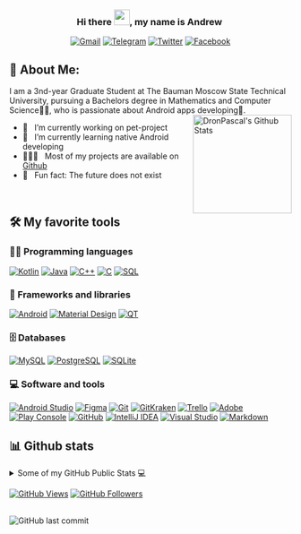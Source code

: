 <h3 align="center">
Hi there  <img src="https://media.giphy.com/media/hvRJCLFzcasrR4ia7z/giphy.gif" width="28">, my name is Andrew ​
</h3>

<p align="center">
<a href="mailto:appascalus@gmail.com"><img alt="Gmail" title="Gmail" src="https://img.shields.io/badge/-appascalus@gmail.com-c14438?style=flat&logo=Gmail&logoColor=white"/></a>
<a href="https://t.me/appascal"><img alt="Telegram" title="Telegram" src="https://img.shields.io/badge/-@appascal-0088CC?style=flat&logo=Telegram&logoColor=white"/></a>
<a href="https://twitter.com/appaskal"><img alt="Twitter" title="Twitter" src="https://img.shields.io/badge/-@appaskal-00acee?style=flat&logo=Twitter&logoColor=white"/></a> 
<a href="https://m.me/appascalus"><img alt="Facebook" title="Facebook" src="https://img.shields.io/badge/-Messenger-0078FF?style=flat&logo=Messenger&logoColor=white"/></a> 
</p>

## 🧐 About Me: 
I am a 3nd-year Graduate Student at The Bauman Moscow State Technical University, pursuing a Bachelors degree in Mathematics and Computer Science👨‍💻, who is passionate about Android apps developing📱.
<br>
<a href="https://github.com/anuraghazra/github-readme-stats"><img alt="DronPascal's Github Stats" src="https://denvercoder1-github-readme-stats.vercel.app/api?username=DronPascal&show_icons=true&count_private=true&theme=react&hide_border=true&bg_color=1F222E&title_color=F85D7F&icon_color=F8D866" height="176px" align="right"/></a>

- 🔭 &nbsp; I’m currently working on pet-project
- 🌱 &nbsp; I’m currently learning native Android developing
- 👨🏻‍💻 &nbsp; Most of my projects are available on [Github](https://github.com/DronPascal?tab=repositories)
- 👾 &nbsp; Fun fact: The future does not exist
<!-- - 📝 &nbsp; Checkout my [resume]() -->
<br>

<!-- Some badges are from https://github.com/Ileriayo/markdown-badges -->
## 🛠️ My favorite tools
### 👨‍💻 Programming languages
<p>
<a href="https://github.com/search?q=user%3ADronPascal+is%3Arepo+language%3Akotlin"><img alt="Kotlin" src="https://img.shields.io/badge/Kotlin-0095D5.svg?logo=Kotlin&logoColor=white"></a>
<a href="https://github.com/search?q=user%3ADronPascal+is%3Arepo+language%3Ajava"><img alt="Java" src="https://img.shields.io/badge/Java-e76e12.svg?logo=java&logoColor=white"></a>
<a href="https://github.com/search?q=user%3ADronPascal+is%3Arepo+language%3Acpp"><img alt="C++" src="https://img.shields.io/badge/C++%20-00599C.svg?logo=c%2B%2B&logoColor=white"></a>
<a href="https://github.com/search?q=user%3ADronPascal+is%3Arepo+language%3Ac"><img alt="C" src="https://img.shields.io/badge/C%20-2370ED.svg?logo=c&logoColor=white"></a>
<a href="https://github.com/search?q=user%3ADronPascal+is%3Arepo+language%3Akotlin">
<a href="https://github.com/search?q=user%3ADronPascal+is%3Arepo+language%3Akotlin">
<a href="https://github.com/search?q=user%3ADronPascal+is%3Arepo+language%3Asql"><img alt="SQL" src="https://img.shields.io/badge/SQL%20-025E8C.svg?logo=amazon-dynamodb&logoColor=white"></a>
</p>


### 🧰 Frameworks and libraries
<p>
<a href="#!"><img alt="Android" src="https://img.shields.io/badge/Android-3DDC84?logo=android&logoColor=white"></a>
<a href="#!"><img alt="Material Design" src="https://img.shields.io/badge/Material%20Design-%230081CB.svg?logo=material-design&logoColor=white"></a>
<a href="#!"><img alt="QT" src="https://img.shields.io/badge/-QT-3fc74f?logo=qt&logoColor=white"></a>
</p>

### 🗄️ Databases
<p>
<a href="#!"><img alt="MySQL" src="https://img.shields.io/badge/MySQL-00f.svg?logo=mysql&logoColor=white"></a>
<a href="#!"><img alt="PostgreSQL" src ="https://img.shields.io/badge/PostgreSQL-316192.svg?logo=postgresql&logoColor=white"></a>
<a href="#!"><img alt="SQLite" src ="https://img.shields.io/badge/SQLite-07405e.svg?logo=sqlite&logoColor=white"></a>
</p>

### 💻 Software and tools
<p>
<a href="#!"><img alt="Android Studio" src="https://img.shields.io/badge/Android%20Studio-008678.svg?logo=android-studio&logoColor=white"></a>
<a href="#!"><img alt="Figma" src="https://img.shields.io/badge/Figma%20-524ef6.svg?logo=figma&logoColor=white"></a>
<a href="#!"><img alt="Git" src="https://img.shields.io/badge/Git%20-F05033.svg?logo=git&logoColor=white"></a>
<a href="#!"><img alt="GitKraken" src="https://img.shields.io/badge/GitKraken%20-179287.svg?logo=gitkraken&logoColor=white"></a>
<a href="#!"><img alt="Trello" src="https://img.shields.io/badge/Trello-0052CC.svg?logo=trello&logoColor=white"></a>
<a href="#!"><img alt="Adobe" src="https://img.shields.io/badge/Adobe%20-FF0000.svg?logo=adobe&logoColor=white"></a>
<a href="#!"><img alt="Play Console" src="https://img.shields.io/badge/Play%20Console-5d7183.svg?logo=google-play&logoColor=white"></a>
<a href="#!"><img alt="GitHub" src="https://img.shields.io/badge/GitHub%20-000000.svg?logo=github&logoColor=white"></a>
<a href="#!"><img alt="IntelliJ IDEA" src="https://img.shields.io/badge/IntelliJ%20IDEA-5566ee?logo=intellijidea&logoColor=white"></a>
<a href="#!"><img alt="Visual Studio" src="https://img.shields.io/badge/-Visual Studio-5C2D91?logo=visualstudio&logoColor=white"></a>
<a href="#!"><img alt="Markdown" src="https://img.shields.io/badge/Markdown-111f1c.svg?logo=markdown&logoColor=white"></a>
</p>

## 📊 Github stats

<!-- https://github.com/anuraghazra/github-readme-stats -->
<details> 
<summary>Some of my GitHub Public Stats 💻</summary>
<br>
<!-- https://git.io/streak-stats -->
<a href="https://git.io/streak-stats"><img alt="" src="https://github-readme-streak-stats.herokuapp.com?user=DronPascal&theme=kacho_ga&hide_border=true&background=1F222E&fire=F8D866&sideLabels=F8D866&currStreakLabel=F8D866&ring=FF6969BB&currStreakNum=FF6969BB&sideNums=FF6969BB" height="192px"/></a> 
<!-- https://github.com/anuraghazra/github-readme-stats -->
<a href="https://github.com/anuraghazra/github-readme-stats"><img alt="DronPascal's Top Languages" src="https://denvercoder1-github-readme-stats.vercel.app/api/top-langs/?username=DronPascal&langs_count=8&layout=compact&theme=react&hide_border=true&bg_color=1F222E&title_color=F86666&icon_color=F8D866" height="192px"/></a>

<b>Note:</b> Top languages is only a metric of the languages my public code consists of and doesn't reflect experience or skill level.
<!-- https://github.com/ashutosh00710/github-readme-activity-graph -->
<a href="https://github.com/ashutosh00710/github-readme-activity-graph"><img alt="DronPascal's Activity Graph" src="https://activity-graph.herokuapp.com/graph?username=DronPascal&bg_color=1F222E&color=F8D866&line=F86666&point=FFFFFF&hide_border=true" height="294px"/></a>
<!-- https://github.com/ryo-ma/github-profile-trophy -->
<a href="https://github.com/ryo-ma/github-profile-trophy"><img alt="GitHub Achievements" title="Github Achievements" src="https://github-profile-trophy.vercel.app/?username=DronPascal&theme=onedark&no-frame=true&rank=SECRET,SSS,SS,S,AAA,AA,A,B,C&column=7" align="center"/></a>
</br>
</details>

<p>
<a href="#"><img alt="GitHub Views" src="https://komarev.com/ghpvc/?username=DronPascal&color=yellow"/></a>
<a href="#"><img alt="GitHub Followers" title="Follow me on Github" src="https://img.shields.io/github/followers/DronPascal?color=blueviolet&logo=github&label=Followers"/></a>
</p>

<br>
<img alt="GitHub last commit" src="https://img.shields.io/github/last-commit/DronPascal/DronPascal?label=last%20update">
